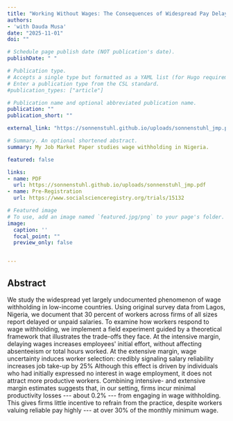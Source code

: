 ```yaml
---
title: "Working Without Wages: The Consequences of Widespread Pay Delays"
authors: 
- 'with Dauda Musa'
date: "2025-11-01"
doi: ""

# Schedule page publish date (NOT publication's date).
publishDate: " "

# Publication type.
# Accepts a single type but formatted as a YAML list (for Hugo requirements).
# Enter a publication type from the CSL standard.
#publication_types: ["article"]

# Publication name and optional abbreviated publication name.
publication: ""
publication_short: ""

external_link: "https://sonnenstuhl.github.io/uploads/sonnenstuhl_jmp.pdf"

# Summary. An optional shortened abstract.
summary: My Job Market Paper studies wage withholding in Nigeria. 

featured: false

links:
- name: PDF
  url: https://sonnenstuhl.github.io/uploads/sonnenstuhl_jmp.pdf
- name: Pre-Registration
  url: https://www.socialscienceregistry.org/trials/15132

# Featured image
# To use, add an image named `featured.jpg/png` to your page's folder. 
image:
  caption: ''
  focal_point: ""
  preview_only: false


---
```


## Abstract
We study the widespread yet largely undocumented phenomenon of wage withholding in low-income countries.
  Using original survey data from Lagos, Nigeria, we document 
  that 30 percent of workers across firms of all sizes report delayed or unpaid salaries. 
  To examine how workers respond to wage withholding, we implement a 
  field experiment guided by a theoretical framework that illustrates the trade-offs they face.
  At the intensive margin, delaying wages increases employees' initial 
  effort, without affecting absenteeism or total hours worked.
  At the extensive margin, wage uncertainty 
  induces worker selection: credibly signaling salary reliability increases job take-up by 25%
  Although this effect is driven by individuals who had initially expressed no interest 
  in wage employment, it does not attract more productive workers.
  Combining intensive- and 
  extensive margin estimates suggests that, in our setting, firms incur minimal productivity losses --- about 
  0.2% --- from engaging in wage withholding.
  This gives firms little incentive to refrain from the practice, despite workers 
  valuing reliable pay highly --- at over 30% of the monthly minimum wage.



